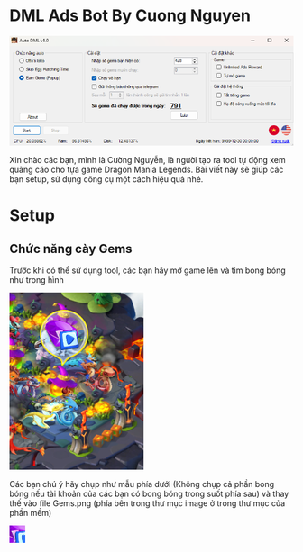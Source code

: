 # DML Ads Bot By Cuong Nguyen

![](https://raw.githubusercontent.com/Richard-NDC/Dml-Ads-Bot-By-Cuong-Nguyen-Guide/refs/heads/main/DMLBot_vie.png)

Xin chào các bạn, mình là Cường Nguyễn, là người tạo ra tool tự động xem quảng cáo cho tựa game Dragon Mania Legends. Bài viết này sẽ giúp các bạn setup, sử dụng công cụ một cách hiệu quả nhé.

# Setup

## **Chức năng cày Gems**

Trước khi có thể sử dụng tool, các bạn hãy mở game lên và tìm bong bóng như trong hình

![](https://raw.githubusercontent.com/Richard-NDC/Dml-Ads-Bot-By-Cuong-Nguyen-Guide/refs/heads/main/GemsIcon.png)

Các bạn chú ý hãy chụp như mẫu phía dưới (Không chụp cả phần bong bóng nếu tài khoản của các bạn có bong bóng trong suốt phía sau) và thay thế vào file Gems.png (phía bên trong thư mục image ở trong thư mục của phần mềm)

![](https://raw.githubusercontent.com/Richard-NDC/Dml-Ads-Bot-By-Cuong-Nguyen-Guide/refs/heads/main/GemsExample.png)

